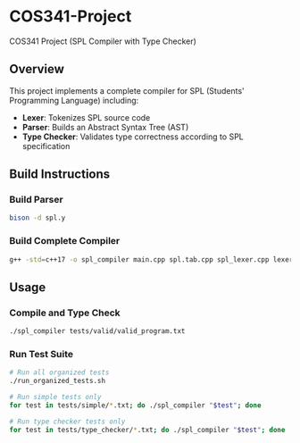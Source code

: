 # COS341-Project
COS341 Project (SPL Compiler with Type Checker)

## Overview
This project implements a complete compiler for SPL (Students' Programming Language) including:
- **Lexer**: Tokenizes SPL source code
- **Parser**: Builds an Abstract Syntax Tree (AST)
- **Type Checker**: Validates type correctness according to SPL specification

## Build Instructions

### Build Parser
```bash
bison -d spl.y
```

### Build Complete Compiler
```bash
g++ -std=c++17 -o spl_compiler main.cpp spl.tab.cpp spl_lexer.cpp lexer_bridge.cpp type_checker.cpp
```

## Usage

### Compile and Type Check
```bash
./spl_compiler tests/valid/valid_program.txt
```

### Run Test Suite
```bash
# Run all organized tests
./run_organized_tests.sh

# Run simple tests only
for test in tests/simple/*.txt; do ./spl_compiler "$test"; done

# Run type checker tests only  
for test in tests/type_checker/*.txt; do ./spl_compiler "$test"; done
```

